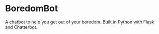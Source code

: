 # BoredomBot
A chatbot to help you get out of your boredom.
Built in Python with Flask and Chatterbot.
